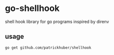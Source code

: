 # go-shellhook

shell hook library for go programs inspired by direnv

## usage

```bash
go get github.com/patrickhuber/shellhook
```